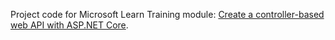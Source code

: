 Project code for Microsoft Learn Training module: [Create a controller-based web API with ASP.NET Core](https://learn.microsoft.com/en-us/aspnet/core/tutorials/first-web-api?view=aspnetcore-7.0).